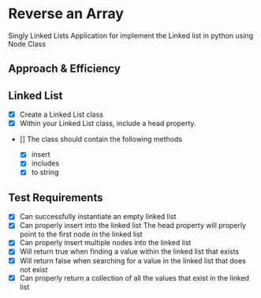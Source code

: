 # Reverse an Array

<!-- Description of the challenge -->

Singly Linked Lists Application for implement the Linked list in python
using Node Class

## Approach & Efficiency

<!-- What approach did you take? Discuss Why. What is the Big O space/time for this approach? -->

## Linked List

- [x] Create a Linked List class
- [x] Within your Linked List class, include a head property.
- [] The class should contain the following methods

    - [x] insert
    - [x] includes
    - [x] to string

## Test Requirements

* [x] Can successfully instantiate an empty linked list
* [x] Can properly insert into the linked list
The head property will properly point to the first node in the linked list
* [x] Can properly insert multiple nodes into the linked list
* [x] Will return true when finding a value within the linked list that exists
* [x] Will return false when searching for a value in the linked list that does not exist
* [x] Can properly return a collection of all the values that exist in the linked list
